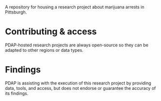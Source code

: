 A repository for housing a research project about marijuana arrests in Pittsburgh.

# Contributing & access
PDAP-hosted research projects are always open-source so they can be adapted to other regions or data types.

# Findings
PDAP is assisting with the execution of this research project by providing data, tools, and access, but does not endorse or guarantee the accuracy of its findings.
